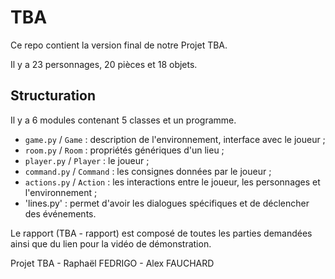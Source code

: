 # TBA

Ce repo contient la version final de notre Projet TBA.

Il y a 23 personnages, 20 pièces et 18 objets.

## Structuration

Il y a  6 modules contenant 5 classes et un programme.

- `game.py` / `Game` : description de l'environnement, interface avec le joueur ;
- `room.py` / `Room` : propriétés génériques d'un lieu  ;
- `player.py` / `Player` : le joueur ;
- `command.py` / `Command` : les consignes données par le joueur ;
- `actions.py` / `Action` : les interactions entre le joueur, les personnages et l'environnement ;
- 'lines.py' : permet d'avoir les dialogues spécifiques et de déclencher des événements.

Le rapport (TBA - rapport) est composé de toutes les parties demandées ainsi que du lien pour la vidéo de démonstration.

Projet TBA - Raphaël FEDRIGO - Alex FAUCHARD
